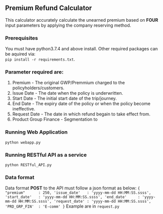 ## Premium Refund Calculator
This calculator accurately calculate the unearned premium based on **FOUR** input parameters by applying the company reserving method.

### Prerequisites
You must have python3.7.4 and above install. Other required packages can be aquired via:<br>
`pip install -r requirements.txt`.

### Parameter required are:
1. Premium - The original GWP/Premmium charged to the policyholders/customers.
2. Issue Date - The date when the policy is underwritten.
3. Start Date - The initial start date of the trip/journey.
4. End Date - The expiry date of the policy or when the policy become ineffective.
5. Request Date - The date in which refund begain to take effect from.
6. Product Group Finance - Segmentation to



### Running Web Application
`python webapp.py`

### Running RESTful API as a service
`python RESTful_API.py`

### Data format
Data format **POST** to the API must follow a json format as below:
`
{
"premium"      : 250,
'issue_date'   : 'yyyy-mm-dd HH:MM:SS.ssss',
'start_date'   : 'yyyy-mm-dd HH:MM:SS.ssss',
'end_date'     : 'yyyy-mm-dd HH:MM:SS.ssss',
'request_date' : 'yyyy-mm-dd HH:MM:SS.ssss',
'PRD_GRP_FIN'  : 'E-comm'
}
`
Example are in `request.py`
